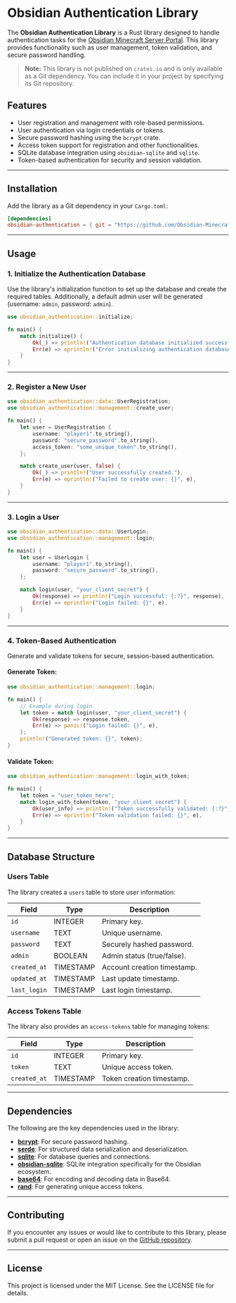 # Obsidian Authentication Library

The **Obsidian Authentication Library** is a Rust library designed to handle authentication tasks for the [Obsidian Minecraft Server Portal](https://github.com/Obsidian-Minecraft-Server-Portal/). This library provides functionality such as user management, token validation, and secure password handling.

> **Note:** This library is not published on `crates.io` and is only available as a Git dependency. You can include it in your project by specifying its Git repository.

## Features

- User registration and management with role-based permissions.
- User authentication via login credentials or tokens.
- Secure password hashing using the `bcrypt` crate.
- Access token support for registration and other functionalities.
- SQLite database integration using `obsidian-sqlite` and `sqlite`.
- Token-based authentication for security and session validation.

---

## Installation

Add the library as a Git dependency in your `Cargo.toml`:

```toml
[dependencies]
obsidian-authentication = { git = "https://github.com/Obsidian-Minecraft-Server-Portal/authentication.git" }
```

---

## Usage

### 1. Initialize the Authentication Database

Use the library's initialization function to set up the database and create the required tables. Additionally, a default admin user will be generated (username: `admin`, password: `admin`).

```rust
use obsidian_authentication::initialize;

fn main() {
    match initialize() {
        Ok(_) => println!("Authentication database initialized successfully."),
        Err(e) => eprintln!("Error initializing authentication database: {}", e),
    }
}
```

---

### 2. Register a New User

```rust
use obsidian_authentication::data::UserRegistration;
use obsidian_authentication::management::create_user;

fn main() {
    let user = UserRegistration {
        username: "player1".to_string(),
        password: "secure_password".to_string(),
        access_token: "some_unique_token".to_string(),
    };

    match create_user(user, false) {
        Ok(_) => println!("User successfully created."),
        Err(e) => eprintln!("Failed to create user: {}", e),
    }
}
```

---

### 3. Login a User

```rust
use obsidian_authentication::data::UserLogin;
use obsidian_authentication::management::login;

fn main() {
    let user = UserLogin {
        username: "player1".to_string(),
        password: "secure_password".to_string(),
    };

    match login(user, "your_client_secret") {
        Ok(response) => println!("Login successful: {:?}", response),
        Err(e) => eprintln!("Login failed: {}", e),
    }
}
```

---

### 4. Token-Based Authentication

Generate and validate tokens for secure, session-based authentication.

#### Generate Token:

```rust
use obsidian_authentication::management::login;

fn main() {
    // Example during login
    let token = match login(user, "your_client_secret") {
        Ok(response) => response.token,
        Err(e) => panic!("Login failed: {}", e),
    };
    println!("Generated token: {}", token);
}
```

#### Validate Token:

```rust
use obsidian_authentication::management::login_with_token;

fn main() {
    let token = "user_token_here";
    match login_with_token(token, "your_client_secret") {
        Ok(user_info) => println!("Token successfully validated: {:?}", user_info),
        Err(e) => eprintln!("Token validation failed: {}", e),
    }
}
```

---

## Database Structure

### Users Table

The library creates a `users` table to store user information:

| Field      | Type        | Description                  |
|------------|-------------|------------------------------|
| `id`       | INTEGER     | Primary key.                |
| `username` | TEXT        | Unique username.            |
| `password` | TEXT        | Securely hashed password.   |
| `admin`    | BOOLEAN     | Admin status (true/false).  |
| `created_at` | TIMESTAMP  | Account creation timestamp. |
| `updated_at` | TIMESTAMP  | Last update timestamp.      |
| `last_login` | TIMESTAMP  | Last login timestamp.       |

### Access Tokens Table

The library also provides an `access-tokens` table for managing tokens:

| Field        | Type        | Description                     |
|--------------|-------------|---------------------------------|
| `id`         | INTEGER     | Primary key.                   |
| `token`      | TEXT        | Unique access token.           |
| `created_at` | TIMESTAMP   | Token creation timestamp.      |

---

## Dependencies

The following are the key dependencies used in the library:

- **[bcrypt](https://docs.rs/bcrypt)**: For secure password hashing.
- **[serde](https://serde.rs/)**: For structured data serialization and deserialization.
- **[sqlite](https://docs.rs/sqlite)**: For database queries and connections.
- **[obsidian-sqlite](https://github.com/Obsidian-Minecraft-Server-Portal/sqlite)**: SQLite integration specifically for the Obsidian ecosystem.
- **[base64](https://docs.rs/base64)**: For encoding and decoding data in Base64.
- **[rand](https://docs.rs/rand)**: For generating unique access tokens.

---

## Contributing

If you encounter any issues or would like to contribute to this library, please submit a pull request or open an issue on the [GitHub repository](https://github.com/Obsidian-Minecraft-Server-Portal/authentication).

---

## License

This project is licensed under the MIT License. See the LICENSE file for details.